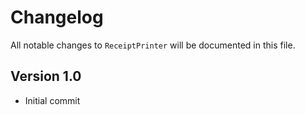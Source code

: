 # Changelog

All notable changes to `ReceiptPrinter` will be documented in this file.

## Version 1.0
- Initial commit
